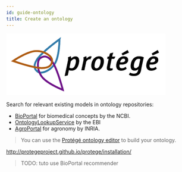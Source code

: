 ```yaml
---
id: guide-ontology
title: Create an ontology
---
```


![](/img/protege-logo.png)

 Search for relevant existing models in ontology repositories:

* [BioPortal](https://bioportal.bioontology.org/recommender) for biomedical concepts by the NCBI.
* [OntologyLookupService](https://www.ebi.ac.uk/ols/ontologies
  ) by the EBI
* [AgroPortal](http://agroportal.lirmm.fr/recommender) for agronomy by INRIA.

> You can use the [Protégé ontology editor](https://protege.stanford.edu/) to build your ontology.

http://protegeproject.github.io/protege/installation/

> TODO: tuto use BioPortal recommender


